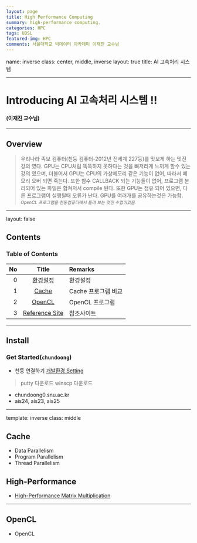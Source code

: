 ```yaml
---
layout: page
title: High Performance Computing
summary: high-performance computing. 
categories: HPC
tags: UDSL
featured-img: HPC
comments: 서울대학교 빅데이터 아카데미 이재진 교수님
---
```

name: inverse
class: center, middle, inverse
layout: true
title: AI 고속처리 시스템

---

# Introducing AI 고속처리 시스템 !!

#### (이재진 교수님)

---

## Overview

> 우리나라 족보 컴퓨터(천둥 컴퓨터-2012년 전세계 227등)를 맛보게 하는 멋진 강의 였다.
> GPU는 CPU처럼 똑똑하지 못하다는 것을 뼈저리게 느끼게 할수 있는 강의 였으며,
> 더불어서 GPU는 CPU의 가상메모리 같은 기능이 없어, 따라서 메모리 오버 되면 죽는다.
> 또한 함수 CALLBACK 되는 기능들이 없어, 프로그램 분리되어 있는 파일은 합쳐저서 compile 된다.
> 또한 GPU는 점유 되어 있으면, 다른 프로그램이 실행될때 오류가 난다. GPU를 여러개를 공유하는것은 가능함.  
> <small> *OpenCL 프로그램을 천둥컴퓨터에서 돌려 보는 멋진 수업이었음.* </small>

---

layout: false

## Contents

### Table of Contents

|No|Title|Remarks|
|-:|:--:|:--|
|0|[환경설정](#install)|환경설정|
|1|[Cache](#Cache)|Cache 프로그램 비교|
|2|[OpenCL](#OpenCL)|OpenCL 프로그램|
|3|[Reference Site](#reference)|참조사이트|

---

## Install

### Get Started(`chundoong`)

* 천둥 연결하기 [개발환경 Setting](https://gist.github.com/nadavrot/5b35d44e8ba3dd718e595e40184d03f0/)

> putty 다운로드
> winscp 다운로드

* chundoong0.snu.ac.kr
* ais24, ais23, ais25

---

template: inverse
class: middle

## Cache

* Data Parallelism
* Program Parallelism
* Thread Parallelism

## High-Performance

* [High-Performance Matrix Multiplication](https://gist.github.com/nadavrot/5b35d44e8ba3dd718e595e40184d03f0/)

---

## OpenCL

* OpenCL